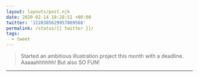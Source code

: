 ```yaml
---
layout: layouts/post.njk
date: 2020-02-14 18:28:51 +00:00
twitter: '1228385629957869568'
permalink: /status/{{ twitter }}/
tags: 
  - tweet
---
```


> Started an ambitious illustration project this month with a deadline. Aaaaahhhhhh! But also SO FUN!

---
